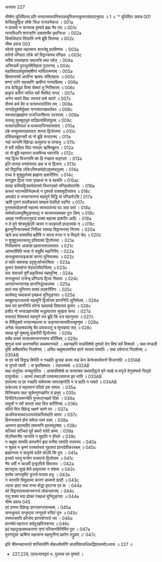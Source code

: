 अध्यायः 227

भीष्मेण युधिष्ठिरम् प्रति भगवत्स्वरूपनिरूपकमुनिसनत्कुमारसंवादानुवादः ॥ 1 ॥
`* युधिष्ठिर उवाच 	001  
केचिदाहुर्द्विधा लोके त्रिधा राजन्ननेकधा ।	001a  
न प्रत्ययो न चान्यच्च दृश्यते ब्रह्म नैव तत् ॥	001c  
नानाविधानि शास्त्राणि उक्ताश्चैव पृथग्विधाः ।	002a  
किमधिष्ठाय तिष्ठामि तन्मे ब्रूहि पितामह ॥	002c  
भीष्म उवाच 	003  
स्वेस्वे युक्ता महात्मानः शास्त्रेषु प्रभविष्णवः ।	003a  
वर्तन्ते पण्डिता लोके को विद्वान्कश्च पण्डितः ॥	003c  
सर्वेषां तत्वमज्ञाय यथारुचि तथा भवेत् ।	004a  
अस्मिन्नर्थे पुराभूतमितिहासं पुरातनम् ॥	004c  
महाविवादसंयुक्तमृषीणां भावितात्मनाम् ।	005a  
हिमवत्पार्श्व आसीना ऋषयः संशितव्रताः ॥	005c  
षण्णां तानि सहस्राणि ऋषीणां गणमाहितम् ।	006a  
तत्र केचिद्ध्रुवं विश्वं सेश्वरं तु निरीश्वरम् ॥	006c  
प्राकृतं कारणं नास्ति सर्वं नैवमिदं जगत् ।	007a  
अनेन चापरे विप्राः स्वभावं कर्म चापरे ॥	007c  
पौरुषं कर्म दैवं च यत्स्वभावादिरेव तम् ।	008a  
नानाहेतुशतैर्युक्ता नानाशास्त्रप्रवर्तकाः ॥	008c  
स्वभावाद्ब्राह्मणा राजञ्जिगीषन्तः परस्परम् ।	009a  
ततस्तु मूलमुद्भूतं वादिप्रत्यर्थिसंयुतम् ॥	009c  
पात्रदण्डविघातं च वल्कलाजिनवाससाम् ।	010a  
एके मन्युसमापन्नास्ततः शान्ता द्विजोत्तमाः ॥	010c  
वसिष्ठमब्रुवन्सर्वे त्वं नो ब्रूहि सनातनम् ।	011a  
नाहं जानामि विप्रेन्द्राः प्रत्युवाच स तान्प्रभुः ॥	011c  
ते सर्वे सहिता विप्रा नारदम् ऋषिमब्रुवन् ।	012a  
त्वं नो ब्रूहि महाभाग तत्वविच्च भवानसि ॥	012c  
नाहं द्विजा विजानामि क्व हि गच्छाम सङ्गताः ।	013a  
इति तानाह भगवांस्ततः प्राह च स द्विजान् ॥	013c  
को विद्वानिह लोकेऽस्मिन्नमोहोऽमृतमद्भुतम् ।	014a  
तच्च ते शुश्रुवुर्वाक्यं ब्राह्मणा ह्यशरीरिणः ॥	014c  
सनद्धाम द्विजा गत्वा पृच्छध्वं स च वक्ष्यति ॥	015ac  
तमाह कश्चिद्विजवर्यसत्तमो विभाण्डको मण्डितवेदराशिः ।	016a  
कस्त्वं भवानर्थविभेदमध्ये न दृश्यसे वाक्यमुदीरयंश्च ॥	016c  
अथाहेदं तं भगवान्सनन्तं महामुने विद्धि मां पण्डितोऽसि |	017a  
ऋषिं पुराणं सततैकरूपं यमक्षयं वेदविदो वदन्ति ॥	017c  
पुनस्तमाहेदमसौ महात्मा स्वरूपसंस्थं वद आह पार्थ ।	018a  
त्वमेकोऽस्मदृषिपुङ्गवाद्य न सत्स्वरूपमथवा पुनः किम् ॥	018c  
अथाह गम्भीरतरानुवादं वाक्यं महात्मा ह्यशरीर आदिः ।	019a  
न ते मुने श्रोत्रमुखेऽपि चास्यं न पादहस्तौ प्रपदात्मके न ॥	019c  
ब्रुवन्मुनीन्सत्यमथो निरीक्ष्य स्वमाह विद्वान्मनसा निगम्य ।	020a  
ऋषे कथं वाक्यमिदं ब्रवीषि न चास्य मन्ता न च विद्यते चेत् ॥	020c  
न शुश्रुवुस्ततस्तत्तु प्रतिवाक्यं द्विजोत्तमाः ।	021a  
निरीक्षमाणा आकाशं प्रहसन्तस्ततस्ततः ॥	021c  
आश्चर्यमिति मत्वा ते ययुर्हैमं महागिरिम् ।	022a  
सनत्कुमारसङ्काशं सगणा मुनिसत्तमाः ॥	022c  
तं पर्वतं समारुह्य ददृशुर्ध्यानमाश्रिताः ।	023a  
कुमारं देवमर्हन्तं वेदपाराविवर्जितम् ॥	023c  
ततः संवत्सरे पूर्णे प्रकृतिस्थं महामुनिम् ।	024a  
सनत्कुमारं राजेन्द्र प्रणिपत्य द्विजाः स्थिताः ॥	024c  
आगतान्भगवानाह ज्ञाननिर्धूतकल्मषः ।	025a  
ज्ञातं मया मुनिगणा वाक्यं तदशरीरिणः ।	025c  
कार्यमद्य यथाकामं पृच्छध्वं मुनिपुङ्गवाः ॥	025e  
तमब्रुवन्प्राञ्जलयो महामुनिं द्विजोत्तमं ज्ञाननिधिं सुनिर्मलम् ।	026a  
कथं वयं ज्ञाननिधिं वरेण्यं यक्ष्यामहे विश्वरूपं कुमार ॥	026c  
प्रसीद नो भगवञ्ज्ञानलेशं मधुप्रयाताय सुखाय सन्तः ।	027a  
यत्तत्पदं विश्वरूपं महामुने तत्र ब्रूहि किं तत्र महानुभाव ॥	027c  
स तैर्वियुक्तो भगवान्महात्मा यः सङ्गवान्सत्यवित्तच्छृणुष्व ।	028a  
अनेक साहस्रकलेषु चैव प्रसन्नधातुं च शुभाज्ञया सत् ॥	028c  
यथाह पूर्वं युष्मासु ह्यशरीरी द्विजोत्तमाः ।	029a  
तथैव वाक्यं तत्सत्यमजानन्तश्च कीर्तितम् ॥	029c  
शृणुध्वं परमं कारणमस्ति कथमवगम्यते । अहन्यहनि पाकविशेषो दृश्यते तेन मिश्रं सर्वं मिश्रयते । यथा मण्डली दृशि सर्वेषामस्ति निदर्शनम् । अस्ति चक्षुष्मतामस्ति ज्ञाने स्वरूपं पश्यति । यथा दर्पणान्तं निदर्शनम् ॥	030AB  
स एव सर्वं विद्वान्न बिभेति न गच्छति कुत्राहं कस्य नाहं केन केनेत्यवर्तमानो विजानाति ॥	031AB  
स युगतो व्यापी । स पृथक्स्थितः । तदपरमार्थः ॥	032AB  
यथा वायुरेकः सन्बहुधेरितः । आश्रयविशेषो वा यस्याश्रयं यथावद्द्विजे मृगे व्याघ्रे च मनुजे वेणुसंश्रयो भिद्यते वायुरथैकः । आत्मा तथाऽसौ परमात्माऽसावन्य इव भाति ॥	033AB  
एवमात्मा स एव गच्छति सर्वमात्मा पश्यञ्शृणोति न च घ्राति न भाषते ॥	034AB  
चक्रेऽस्य तं महात्मानं परितो दश रश्मयः ।	035a  
विनिष्क्रम्य यथा सूर्यमनुगच्छन्ति तं प्रभुम् ॥	035c  
दिनेदिनेऽस्तमभ्येति पुनरुद्गच्छते दिशः ।	036a  
तावुभौ न रवौ चास्तां तथा वित्त शरीरिणम् ॥	036c  
पतिते वित्त विप्रेन्द्रं भक्षणे चरणे परः ।	037a  
ऊर्ध्वमेकस्तथाऽधस्तादेकस्तिष्ठति चापरः ॥	037c  
हिरण्यसदनं ज्ञेयं समेत्य परमं पदम् ।	038a  
आत्मना ह्यात्मदीपं तमात्मनि ह्यात्मपूरुषम् ॥	038c  
सञ्चितं सञ्चितं पूर्वं भ्रमरो वर्तते भ्रमम् ।	039a  
योऽभिमानीव जानाति न मुह्यति न हीयते ॥	039c  
न चक्षुषा पश्यति कश्चनैनं हृदा मनीषा पश्यति रुपमस्य ।	040a  
न शुक्लं न कृष्णं परमार्थभावं गुहाशयं ज्ञानदेवीकरस्थम् ॥	040c  
ब्राह्मणस्य न सादृश्ये वर्तते सोऽपि किं पुनः ।	041a  
इज्यते यस्तु मन्त्रेण यजमानो द्विजोत्तमः ॥	041c  
नैव धर्मी न चाधर्मी द्वन्द्वातीतो विमत्सरः ।	042a  
ज्ञानतृप्तः सुखं शेते ह्यमृतात्मा न संशयः ॥	042c  
एवमेव जगत्सृष्टिं कुरुते मायया प्रभुः ।	043a  
न जानाति विमूढात्मा कारणं चात्मनो ह्यसौ ॥	043c  
ध्याता द्रष्टा तथा मन्ता बोद्धा दृष्टान्स एव सः ।	044a  
को विद्वान्परमात्मानमनन्तं लोकभावनम् ।	044c  
यत्तु शक्यं मया प्रोक्तं गच्छध्वं मुनिपुङ्गवाः ॥	044e  
भीष्म उवाच 	045  
एवं प्रणम्य विप्रेन्द्रा ज्ञानसागरसम्भवम् ।	045a  
सनत्कुमारं सन्दृष्ट्वा जग्मुस्ते रुचिरं पुनः ॥	045c  
तस्मात्त्वमपि कौन्तेय ज्ञानयोगपरो भव ।	046a  
ज्ञानमेवं महाराज सर्वदुःखविनाशनम् ॥	046c  
इदं महादुःखसमाकराणां नृणां परित्राणविनिर्मितं पुरा ।	047a  
पुराणपुंसा ऋषिणा महात्मना महामुनीनां प्रवरेण तद्ध्रुवम् ॥' 	047c  

इति श्रीमन्महाभारते शान्तिपर्वणि मोक्षधर्मपर्वणि सप्तविंशत्यधिकद्विशततमोऽध्यायः ॥ 227 ॥

* 227,228, एतदध्यायद्वयं ध. पुस्तक एव दृश्यते ।

